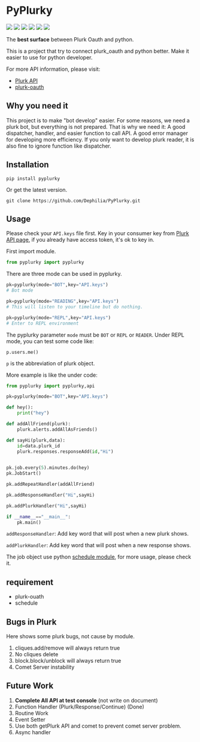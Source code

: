 # PyPlurky
![](https://img.shields.io/badge/Version-a2.0.0-blue.svg?longCache=true&style=popout) ![](https://img.shields.io/badge/python-v3.7-blue) ![](https://img.shields.io/github/issues/Dephilia/PyPlurky) ![](https://img.shields.io/github/forks/Dephilia/PyPlurky) ![](https://img.shields.io/github/stars/Dephilia/PyPlurky) ![](https://img.shields.io/github/license/Dephilia/PyPlurky)

The **best surface** between Plurk Oauth and python.

This is a project that try to connect plurk_oauth and python better.
Make it easier to use for python developer.

For more API information, please visit:

- [Plurk API](https://www.plurk.com/API)
- [plurk-oauth](https://github.com/Dephilia/plurk-oauth)


## Why you need it
This project is to make "bot develop" easier. For some reasons, we need a plurk bot, but everything is not prepared.
That is why we need it: A good dispatcher, handler, and easier function to call API.
A good error manager for developing more efficiency.
If you only want to develop plurk reader, it is also fine to ignore function like dispatcher.

## Installation

```shell
pip install pyplurky
```

Or get the latest version.

```shell
git clone https://github.com/Dephilia/PyPlurky.git
```



## Usage

Please check your `API.keys` file first. Key in your consumer key from [Plurk API page](https://www.plurk.com/PlurkApp/), if you already have access token, it's ok to key in.

First import module.

```python
from pyplurky import pyplurky
```



There are three mode can be used in pyplurky.

```python
pk=pyplurky(mode="BOT",key="API.keys")
# Bot mode

pk=pyplurky(mode="READING",key="API.keys")
# This will listen to your timeline but do nothing.

pk=pyplurky(mode="REPL",key="API.keys")
# Enter to REPL environment
```

The pyplurky parameter `mode` must be `BOT` or `REPL` or `READER`. Under REPL mode, you can test some code like:

`p.users.me()`

`p` is the abbreviation of plurk object.



More example is like the under code:

```python
from pyplurky import pyplurky,api

pk=pyplurky(mode="BOT",key="API.keys")

def hey():
    print("hey")

def addAllFriend(plurk):
    plurk.alerts.addAllAsFriends()

def sayHi(plurk,data):
    id=data.plurk_id
    plurk.responses.responseAdd(id,"Hi")

    
pk.job.every(5).minutes.do(hey)
pk.JobStart()

pk.addRepeatHandler(addAllFriend)

pk.addResponseHandler("Hi",sayHi)

pk.addPlurkHandler("Hi",sayHi)

if __name__=="__main__":
    pk.main()
```



`addResponseHandler`: Add key word that will post when a new plurk shows.

`addPlurkHandler`: Add key word that will post when a new response shows.



The job object use python [schedule module](https://schedule.readthedocs.io/en/stable/), for more usage, please check it.

## requirement

- plurk-ouath
- schedule

## Bugs in Plurk
Here shows some plurk bugs, not cause by module.

1. cliques.add/remove will always return true
2. No cliques delete
3. block.block/unblock will always return true
4. Comet Server instability



## Future Work

1. **Complete All API at test console** (not write on document)
2. Function Handler (Plurk/Response/Continue) (Done)
3. Routine Work
4. Event Setter
5. Use both getPlurk API and comet to prevent comet server problem.
6. Async handler
